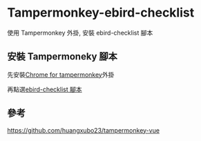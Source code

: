 # Tampermonkey-ebird-checklist

使用 Tampermonkey 外掛, 安裝 ebird-checklist 腳本

## 安裝 Tampermoneky 腳本

先安裝[Chrome for tampermonkey](https://chrome.google.com/webstore/detail/tampermonkey/dhdgffkkebhmkfjojejmpbldmpobfkfo?hl=zh-TW)外掛

再點選[ebird-checklist 腳本](https://github.com/KennyChou/tampermonkey-ebird-track/raw/main/dist/ebird-track.user.js)

## 參考

https://github.com/huangxubo23/tampermonkey-vue
